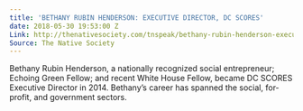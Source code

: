 ```yaml
---
title: 'BETHANY RUBIN HENDERSON: EXECUTIVE DIRECTOR, DC SCORES'
date: 2018-05-30 19:53:00 Z
Link: http://thenativesociety.com/tnspeak/bethany-rubin-henderson-executive-director-dc-scores.html
Source: The Native Society
---
```


Bethany Rubin Henderson, a nationally recognized social entrepreneur; Echoing Green Fellow; and recent White House Fellow, became DC SCORES Executive Director in 2014. Bethany’s career has spanned the social, for-profit, and government sectors.